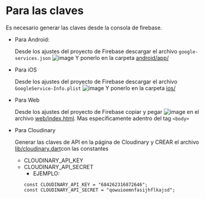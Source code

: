 # Para las claves

Es necesario generar las claves desde la consola de firebase. 

* Para Android:
    
    Desde los ajustes del proyecto de Firebase descargar el archivo ```google-services.json```
    ![image](https://user-images.githubusercontent.com/23182382/121728167-82a87680-cab2-11eb-991e-7ff1ccd543aa.png)
    Y ponerlo en la carpeta [android/app/](android/app/)

* Para iOS

    Desde los ajustes del proyecto de Firebase descargar el archivo ```GoogleService-Info.plist```
    ![image](https://user-images.githubusercontent.com/23182382/121729234-d5cef900-cab3-11eb-991e-c33209a777e9.png)
    Y ponerlo en la carpeta [ios/](ios/)

* Para Web
    
    Desde los ajustes del proyecto de Firebase copiar y pegar
    ![image](https://user-images.githubusercontent.com/23182382/121729627-4e35ba00-cab4-11eb-9cf1-8f62681392e0.png)
    en el archivo [web/index.html](web/index.html). Mas especificamente adentro del tag ```<body>```

* Para Cloudinary

    Generar las claves de API en la página de Cloudinary y CREAR el archivo [lib/cloudinary.dart](lib/cloudinary.dart)con las constantes
    
    * CLOUDINARY_API_KEY
    * CLOUDINARY_API_SECRET 
        * EJEMPLO: 
        ```
        const CLOUDINARY_API_KEY = "684262316872646";
        const CLOUDINARY_API_SECRET = "qowuioemnfasijhflkajsd";
        ```
